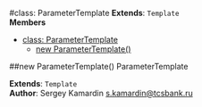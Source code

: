<a name="ParameterTemplate"></a>
#class: ParameterTemplate
**Extends**: `Template`  
**Members**

* [class: ParameterTemplate](#ParameterTemplate)
  * [new ParameterTemplate()](#new_ParameterTemplate)

<a name="new_ParameterTemplate"></a>
##new ParameterTemplate()
ParameterTemplate

**Extends**: `Template`  
**Author**: Sergey Kamardin <s.kamardin@tcsbank.ru>  
